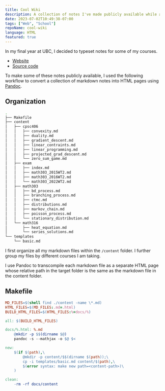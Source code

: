 ```yaml
---
title: Cool Wiki
description: A collection of notes I've made publicly available while attending courses at UBC.
date: 2023-07-02T10:49:38-07:00
tags: ["Web", "School"]
repoName: cool-wiki
language: HTML
featured: true
---
```


In my final year at UBC, I decided to typeset notes for some of my courses.

- [Website](https://wiki.joeyshi.xyz)
- [Source code](https://github.com/joeyshi12/cool-wiki)

To make some of these notes publicly available,
I used the following workflow to convert a collection of markdown
notes into HTML pages using [Pandoc](https://pandoc.org/index.html).

## Organization

```sh
.
├── Makefile
├── content
│   ├── cpsc406
│   │   ├── convexity.md
│   │   ├── duality.md
│   │   ├── gradient_descent.md
│   │   ├── linear_contraints.md
│   │   ├── linear_programming.md
│   │   ├── projected_grad_descent.md
│   │   └── zero_sum_game.md
│   ├── exam
│   │   ├── index.md
│   │   ├── math303_2015WT2.md
│   │   ├── math303_2016WT2.md
│   │   └── math303_2022WT2.md
│   ├── math303
│   │   ├── bd_process.md
│   │   ├── branching_process.md
│   │   ├── ctmc.md
│   │   ├── distributions.md
│   │   ├── markov_chain.md
│   │   ├── poisson_process.md
│   │   └── stationary_distribution.md
│   └── math316
│       ├── heat_equation.md
│       └── series_solutions.md
└── templates
    └── basic.md
```

I first organize all my markdown files within the `/content` folder.
I further group my files by different courses I am taking.

I use Pandoc to transcompile each markdown file as a separate HTML page
whose relative path in the target folder is the same as the markdown file in the content folder.

## Makefile

```makefile
MD_FILES=$(shell find ./content -name \*.md)
HTML_FILES=$(MD_FILES:.md=.html)
BUILD_HTML_FILES=$(HTML_FILES:%=docs/%)

all: $(BUILD_HTML_FILES)

docs/%.html: %.md
	@mkdir -p $$(dirname $@)
	pandoc -s --mathjax -o $@ $<

new:
	$(if $(path),\
		@mkdir -p content/$$(dirname $(path));\
		cp -i templates/basic.md content/$(path),\
		$(error syntax: make new path=<content-path>)\
	)

clean:
	-rm -rf docs/content
```
